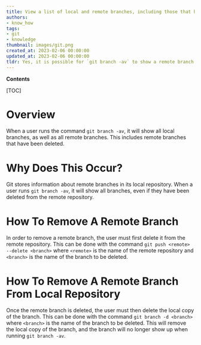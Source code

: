 ```yaml
---
title: View a list of local and remote branches, including those that have been deleted from the remote repository
authors:
- know_how
tags:
- git
- knowledge
thumbnail: images/git.png
created_at: 2023-02-06 00:00:00
updated_at: 2023-02-06 00:00:00
tldr: Yes, it is possible for `git branch -av` to show a remote branch that no longer exists.
---
```


**Contents**

[TOC]

# Overview

When a user runs the command `git branch -av`, it will show all local branches, as well as all remote branches. This includes remote branches that have been deleted. 

# Why Does This Occur?

Git stores information about remote branches in its local repository. When a user runs `git branch -av`, it will show all branches, even if they have been deleted from the remote repository. 

# How To Remove A Remote Branch

In order to remove a remote branch, the user must first delete it from the remote repository. This can be done with the command `git push <remote> --delete <branch>` where `<remote>` is the name of the remote repository and `<branch>` is the name of the branch to be deleted. 

# How To Remove A Remote Branch From Local Repository

Once the remote branch is deleted, the user must then delete the local copy of the branch. This can be done with the command `git branch -d <branch>` where `<branch>` is the name of the branch to be deleted. This will remove the local copy of the branch, and the branch will no longer show up when running `git branch -av`.
